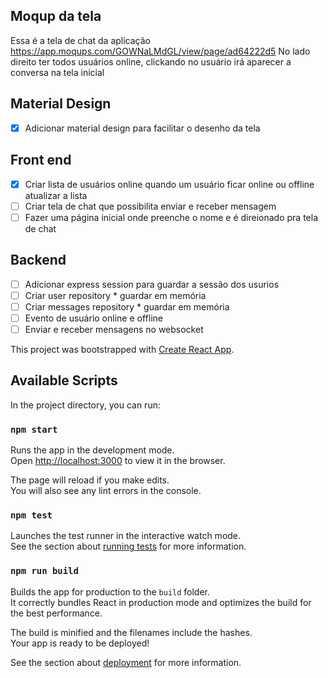 ## Moqup da tela
Essa é a tela de chat da aplicação
https://app.moqups.com/GOWNaLMdGL/view/page/ad64222d5
No lado direito ter todos usuários online, clickando no usuário irá aparecer a conversa na tela inicial

## Material Design
- [X] Adicionar material design para facilitar o desenho da tela

## Front end
- [X] Criar lista de usuários online quando um usuário ficar online ou offline atualizar a lista
- [ ] Criar tela de chat que possibilita enviar e receber mensagem
- [ ] Fazer uma página inicial onde preenche o nome e é direionado pra tela de chat

## Backend
- [ ] Adicionar express session para guardar a sessão dos usurios
- [ ] Criar user repository * guardar em memória
- [ ] Criar messages repository * guardar em memória
- [ ] Evento de usuário online e offline
- [ ] Enviar e receber mensagens no websocket

This project was bootstrapped with [Create React App](https://github.com/facebook/create-react-app).

## Available Scripts

In the project directory, you can run:

### `npm start`

Runs the app in the development mode.<br />
Open [http://localhost:3000](http://localhost:3000) to view it in the browser.

The page will reload if you make edits.<br />
You will also see any lint errors in the console.

### `npm test`

Launches the test runner in the interactive watch mode.<br />
See the section about [running tests](https://facebook.github.io/create-react-app/docs/running-tests) for more information.

### `npm run build`

Builds the app for production to the `build` folder.<br />
It correctly bundles React in production mode and optimizes the build for the best performance.

The build is minified and the filenames include the hashes.<br />
Your app is ready to be deployed!

See the section about [deployment](https://facebook.github.io/create-react-app/docs/deployment) for more information.
